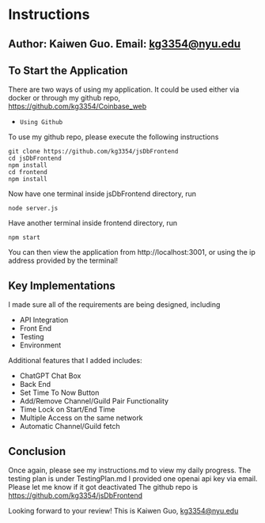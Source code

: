# Instructions
## Author: Kaiwen Guo. Email: kg3354@nyu.edu 


## To Start the Application

There are two ways of using my application. It could be used either via docker or through my github repo, https://github.com/kg3354/Coinbase_web



- `Using Github`

To use my github repo, please execute the following instructions

```
git clone https://github.com/kg3354/jsDbFrontend
cd jsDbFrontend
npm install
cd frontend
npm install
```

Now have one terminal inside jsDbFrontend directory, run
```
node server.js
```


Have another terminal inside frontend directory, run
```
npm start
```


You can then view the application from http://localhost:3001, or using the ip address provided by the terminal!

## Key Implementations

I made sure all of the requirements are being designed, including

- API Integration
- Front End
- Testing  
- Environment

Additional features that I added includes:

- ChatGPT Chat Box
- Back End
- Set Time To Now Button
- Add/Remove Channel/Guild Pair Functionality
- Time Lock on Start/End Time
- Multiple Access on the same network
- Automatic Channel/Guild fetch


## Conclusion

Once again, please see my instructions.md to view my daily progress. The testing plan is under TestingPlan.md
I provided one openai api key via email. Please let me know if it got deactivated
The github repo is https://github.com/kg3354/jsDbFrontend

Looking forward to your review! This is Kaiwen Guo, kg3354@nyu.edu

